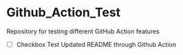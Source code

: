 # Github_Action_Test
Repository for testing different GitHub Action features 

- [ ] Checkbox Test
Updated README through Github Action
